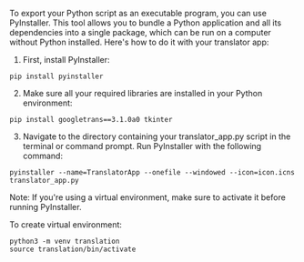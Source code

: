 To export your Python script as an executable program, you can use PyInstaller. This tool allows you to bundle a Python application and all its dependencies into a single package, which can be run on a computer without Python installed. Here's how to do it with your translator app:

1. First, install PyInstaller:
```
pip install pyinstaller
```
2. Make sure all your required libraries are installed in your Python environment:
```
pip install googletrans==3.1.0a0 tkinter
```
3. Navigate to the directory containing your translator_app.py script in the terminal or command prompt. Run PyInstaller with the following command:
```
pyinstaller --name=TranslatorApp --onefile --windowed --icon=icon.icns translator_app.py
```

Note: If you're using a virtual environment, make sure to activate it before running PyInstaller.

To create virtual environment:
```
python3 -m venv translation
source translation/bin/activate
```
